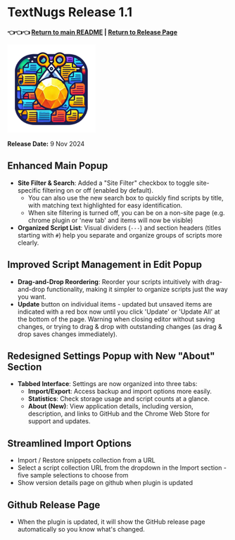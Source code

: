 # TextNugs Release 1.1

**👈👈👈 [Return to main README](../README.md) | [Return to Release Page](./RELEASE.md)**

<img src="../img/textnugs.png" alt="TextNugs" width="200px" height="200px">

**Release Date:** 9 Nov 2024

## Enhanced Main Popup

- **Site Filter & Search**: Added a "Site Filter" checkbox to toggle site-specific filtering on or off (enabled by default).
  - You can also use the new search box to quickly find scripts by title, with matching text highlighted for easy identification.
  - When site filtering is turned off, you can be on a non-site page (e.g. chrome plugin or 'new tab' and items will now be visible)
- **Organized Script List**: Visual dividers (`---`) and section headers (titles starting with `#`) help you separate and organize groups of scripts more clearly.

## Improved Script Management in Edit Popup

- **Drag-and-Drop Reordering**: Reorder your scripts intuitively with drag-and-drop functionality, making it simpler to organize scripts just the way you want.
- **Update** button on individual items - updated but unsaved items are indicated with a red box now until you click 'Update' or 'Update All' at the bottom of the page. Warning when closing editor without saving changes, or trying to drag & drop with outstanding changes (as drag & drop saves changes immediately).

## Redesigned Settings Popup with New "About" Section

- **Tabbed Interface**: Settings are now organized into three tabs:
  - **Import/Export**: Access backup and import options more easily.
  - **Statistics**: Check storage usage and script counts at a glance.
  - **About (New)**: View application details, including version, description, and links to GitHub and the Chrome Web Store for support and updates.

## Streamlined Import Options

- Import / Restore snippets collection from a URL
- Select a script collection URL from the dropdown in the Import section - five sample selections to choose from
- Show version details page on github when plugin is updated

## Github Release Page

- When the plugin is updated, it will show the GitHub release page automatically so you know what's changed.
